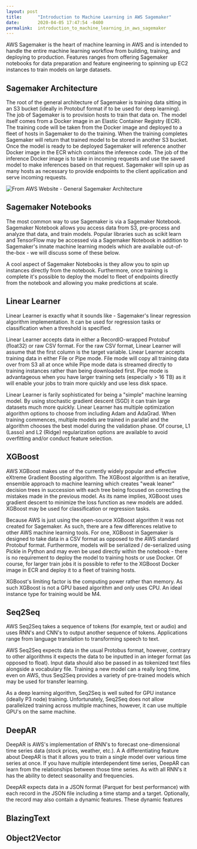 ```yaml
---
layout: post
title:      "Introduction to Machine Learning in AWS Sagemaker"
date:       2020-04-05 17:47:54 -0400
permalink:  introduction_to_machine_learning_in_aws_sagemaker
---
```


AWS Sagemaker is the heart of machine learning in AWS and is intended to handle the entire machine learning workflow from building, training, and deploying to production. Features ranges from offering Sagemaker notebooks for data preparation and feature engineering to spinning up EC2 instances to train models on large datasets. 

## Sagemaker Architecture

The root of the general architecture of Sagemaker is training data sitting in an S3 bucket (ideally in Protobuf format if to be used for deep learning). The job of Sagemaker is to provision hosts to train that data on. The model itself comes from a Docker image in an Elastic Container Registry (ECR). The training code will be taken from the Docker image and deployed to a fleet of hosts in Sagemaker to do the training. When the training completes Sagemaker will return that trained model to be stored in another S3 bucket. Once the model is ready to be deployed Sagemaker will reference another Docker image in the ECR which contains the inference code. The job of the inference Docker image is to take in incoming requests and use the saved model to make inferences based on that request. Sagemaker will spin up as many hosts as necessary to provide endpoints to the client application and serve incoming requests. 

![From AWS Website - General Sagemaker Architecture](https://docs.aws.amazon.com/sagemaker/latest/dg/images/sagemaker-architecture.png)

## Sagemaker Notebooks 
The most common way to use Sagemaker is via a Sagemaker Notebook. Sagemaker Notebook allows you access data from S3, pre-process and analyze that data, and train models. Popular libraries such as scikit learn and TensorFlow may be accessed via a Sagemaker Notebook in addition to Sagemaker's innate machine learning models which are available out-of-the-box - we will discuss some of these below. 

A cool aspect of Sagemaker Notebooks is they allow you to spin up instances directly from the notebook. Furthermore, once training is complete it's possible to deploy the model to fleet of endpoints directly from the notebook and allowing you make predictions at scale. 

## Linear Learner
Linear Learner is exactly what it sounds like - Sagemaker's linear regression algorithm implementation. It can be used for regression tasks or classification when a threshold is specified. 

Linear Learner accepts data in either a RecordIO-wrapped Protobuf (float32) or raw CSV format. For the raw CSV format, Linear Learner will assume that the first column is the target variable. Linear Learner accepts training data in either File or Pipe mode. File mode will copy all training data over from S3 all at once while Pipe mode data is streamed directly to training instances rather than being downloaded first. Pipe mode is advantageous when you have larger training sets (especially > 16 TB) as it will enable your jobs to train more quickly and use less disk space. 

Linear Learner is farily sophisticated for being a "simple" machine learning model. By using stochastic gradient descent (SGD) it can train large datasets much more quickly. Linear Learner has multiple optimization algorithm options to choose from including Adam and AdaGrad. When training commences, multiple models are trained in parallel and the algorithm chooses the best model during the validation phase. Of course, L1 (Lasso) and L2 (Ridge) regularization options are available to avoid overfitting and/or conduct feature selection. 

## XGBoost
AWS XGBoost makes use of the currently widely popular and effective eXtreme Gradient Boosting algorithm. The XGBoost algorithm is an iterative, ensemble approach to machine learning which creates  "weak leaner" decision trees in succession with each tree being focused on correcting the mistakes made in the previous model. As its name implies, XGBoost uses gradient descent to minimize the loss function as new models are added. XGBoost may be used for classification or regression tasks. 

Because AWS is just using the open-source XGBoost algorithm it was not created for Sagemaker. As such, there are a few differences relative to other AWS machine learning tools. For one, XGBoost in Sagemaker is designed to take data in a CSV format as opposed to the AWS standard Protobuf format. Furthermore, models will be serialized / de-serialized using Pickle in Python and may even be used directly within the notebook - there is no requirement to deploy the model to training hosts or use Docker. Of course, for larger train jobs it is possible to refer to the XGBoost Docker image in ECR and deploy it to a fleet of training hosts. 

XGBoost's limiting factor is the computing power rather than memory. As such XGBoost is not a GPU based algorithm and only uses CPU. An ideal instance type for training would be M4. 

## Seq2Seq
AWS Seq2Seq takes a sequence of tokens (for example, text or audio) and uses RNN's and CNN's to output another sequence of tokens. Applications range from language translation to transforming speech to text. 

AWS Seq2Seq expects data in the usual Protobus format, however, contrary to other algorithms it expects the data to be inputted in an integer format (as opposed to float). Input data should also be passed in as tokenized text files alongside a vocabulary file. Training a new model can a really long time, even on AWS, thus Seq2Seq provides a variety of pre-trained models which may be used for transfer learning. 

As a deep learning algorithm, Seq2Seq is well suited for GPU instance (ideally P3 node) training. Unfortunately, Seq2Seq does not allow parallelized training across multiple machines, however, it can use multiple GPU's on the same machine.  

## DeepAR
DeepAR is AWS's implementation of RNN's to forecast one-dimensional time series data (stock prices, weather, etc.). A A differentiating feature about DeepAR is that it allows you to train a single model over various time series at once. If you have multiple interdependent time series, DeepAR can learn from the relationships between those time series. As with all RNN's it has the ability to detect seasonality and frequencies. 

DeepAR expects data in a JSON format (Parquet for best performance) with each record in the JSON file including a time stamp and a target. Optionally, the record may also contain a dynamic features. These dynamic features 

## BlazingText

## Object2Vector
